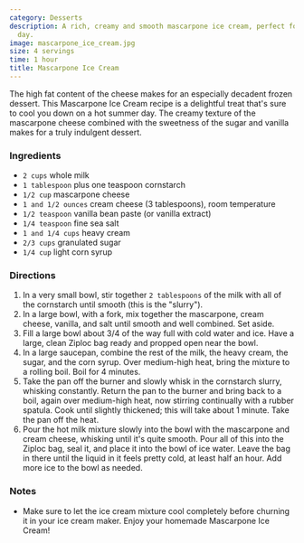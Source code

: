 ```yaml
---
category: Desserts
description: A rich, creamy and smooth mascarpone ice cream, perfect for a hot summer
  day.
image: mascarpone_ice_cream.jpg
size: 4 servings
time: 1 hour
title: Mascarpone Ice Cream
---
```


The high fat content of the cheese makes for an especially decadent frozen dessert. This Mascarpone Ice Cream recipe is a delightful treat that's sure to cool you down on a hot summer day. The creamy texture of the mascarpone cheese combined with the sweetness of the sugar and vanilla makes for a truly indulgent dessert.

### Ingredients

* `2 cups` whole milk
* `1 tablespoon` plus one teaspoon cornstarch
* `1/2 cup` mascarpone cheese
* `1 and 1/2 ounces` cream cheese (3 tablespoons), room temperature
* `1/2 teaspoon` vanilla bean paste (or vanilla extract)
* `1/4 teaspoon` fine sea salt
* `1 and 1/4 cups` heavy cream
* `2/3 cups` granulated sugar
* `1/4 cup` light corn syrup

### Directions

1. In a very small bowl, stir together `2 tablespoons` of the milk with all of the cornstarch until smooth (this is the "slurry").
2. In a large bowl, with a fork, mix together the mascarpone, cream cheese, vanilla, and salt until smooth and well combined. Set aside.
3. Fill a large bowl about 3/4 of the way full with cold water and ice. Have a large, clean Ziploc bag ready and propped open near the bowl.
4. In a large saucepan, combine the rest of the milk, the heavy cream, the sugar, and the corn syrup. Over medium-high heat, bring the mixture to a rolling boil. Boil for 4 minutes.
5. Take the pan off the burner and slowly whisk in the cornstarch slurry, whisking constantly. Return the pan to the burner and bring back to a boil, again over medium-high heat, now stirring continually with a rubber spatula. Cook until slightly thickened; this will take about 1 minute. Take the pan off the heat.
6. Pour the hot milk mixture slowly into the bowl with the mascarpone and cream cheese, whisking until it's quite smooth. Pour all of this into the Ziploc bag, seal it, and place it into the bowl of ice water. Leave the bag in there until the liquid in it feels pretty cold, at least half an hour. Add more ice to the bowl as needed.

### Notes

- Make sure to let the ice cream mixture cool completely before churning it in your ice cream maker. Enjoy your homemade Mascarpone Ice Cream!